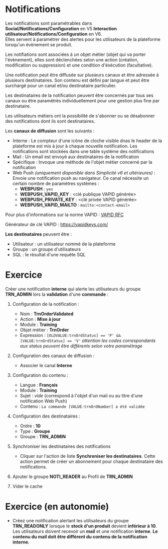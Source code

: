 Notifications
====================

Les notifications sont paramétrables dans **Social/Notifications/Configuration** en V5 **Interaction utilisateur/Notifications/Configuration** en V6.  
Elles servent à paramétrer des alertes pour les utilisateurs de la plateforme lorsqu'un évènement se produit.

Les notifiations sont associées à un objet métier (objet qui va porter l'évènement), elles sont déclenchées selon une action (création, modification ou suppression) et une condition d'éxécution (facultative). 

Une notification peut être diffusée sur plusieurs canaux et être adressée à plusieurs destinataires. Son contenu est défini par langue et peut être surchargé pour un canal et/ou destinataire particulier. 

Les destinataires de la notification peuvent être concernés par tous ses canaux ou être paramétrès individuellement pour une gestion plus fine par destinataire. 

Les utilisateurs métiers ont la possibilité de s'abonner ou se désabonner des notifications dont ils sont destinataires.

Les **canaux de diffusion** sont les suivants :
* Interne : Le compteur d'une icône de cloche visible dnas le header de la plateforme est mis à jour à chaque nouvelle notification. Les notifications sont stockées dans une table système des notifications  
* Mail : Un email est envoyé aux destinataires de la notification  
* Spécifique : Invoque une méthode de l'objet métier concerné par la notification
* Web Push *(uniquement disponible dans Simplicité v6 et ultérieures)* : Envoie une notification push au navigateur. Ce canal nécessite un certain nombre de paramètres systèmes :
    - **WEBPUSH** : `yes`
    - **WEBPUSH_VAPID_KEY** : <clé publique VAPID générée>
    - **WEBPUSH_PRIVATE_KEY** : <clé privée VAPID générée>
    - **WEBPUSH_VAPID_MAILTO** : `mailto:<contact-email>`

Pour plus d'informations sur la norme VAPID : <a href="https://datatracker.ietf.org/doc/rfc8292/" target="_blank">VAPID RFC</a>

Générateur de clé VAPID : https://vapidkeys.com/

**Les destinataires** peuvent être :
* Utilisateur : un utilisateur nommé de la plateforme
* Groupe : un groupe d'utilisateurs
* SQL : le résultat d'une requête SQL

Exercice
====================

Créer une notification **interne** qui alerte les utilisateurs du groupe **TRN_ADMIN** lors la **validation** d'une **commande** :
1. Configuration de la notification :
    * Nom : **TrnOrderValidated**
    * Action : **Mise à jour**
    * Module : **Training**
    * Objet métier : **TrnOrder**
    * Expression : `[OLDVALUE:trnOrdStatus] == 'P' && [VALUE:trnOrdStatus] == 'V'` *attention les codes correspondants aux status peuvent être différents selon votre paramétrage* 

2. Configuration des canaux de diffusion :
    * Associer le canal **Interne**

3. Configuration du contenu :
    * Langue : **Français**
    * Module : **Training**
    * Sujet : *vide* (correspond à l'objet d'un mail ou au titre d'une notification Web Push)
    * Contenu : `La commande [VALUE:trnOrdNumber] a été validée`

4. Configuration des destinataires : 
    * Ordre : **10**
    * Type : **Groupe**
    * Groupe : **TRN_ADMIN**

5. Synchroniser les destinataires des notifications
    * Cliquer sur l'action de liste **Synchroniser les destinataires**. Cette action permet de créer un abonnement pour chaque destinataire des notifications.

6. Ajouter le groupe **NOTI_READER** au Profil de **TRN_ADMIN**

7. Vider le cache

Exercice (en autonomie)
====================

* Créez une notification alertant les utilisateurs du groupe **TRN_READONLY** lorsque le **stock d'un produit** devient **inférieur à 10**. Les utilisateurs doivent recevoir un **mail** et une notification **interne**. 
**Le contenu du mail doit être différent du contenu de la notification interne.**